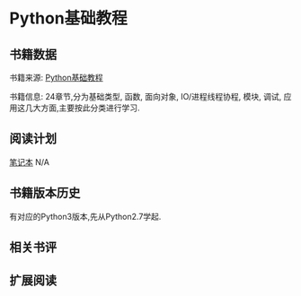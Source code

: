 # Python基础教程
## 书籍数据
书籍来源: [Python基础教程](https://www.liaoxuefeng.com/wiki/001374738125095c955c1e6d8bb493182103fac9270762a000)

书籍信息: 24章节,分为基础类型, 函数, 面向对象, IO/进程线程协程, 模块, 调试, 应用这几大方面,主要按此分类进行学习.

## 阅读计划
[笔记本](note.md)
N/A


## 书籍版本历史

有对应的Python3版本,先从Python2.7学起.

## 相关书评
## 扩展阅读
